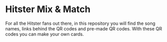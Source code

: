 # Hitster Mix & Match


For all the Hitster fans out there, in this repository you will find the song names, links behind the QR codes and pre-made QR codes. With these QR codes you can make your own cards.
